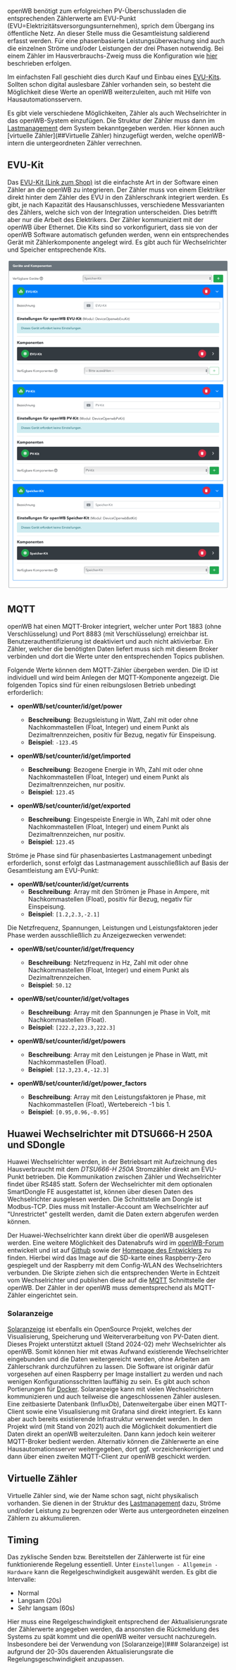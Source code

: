 openWB benötigt zum erfolgreichen PV-Überschussladen die entsprechenden Zählerwerte am EVU-Punkt (EVU=Elektrizitätsversorgungsunternehmen), sprich dem Übergang ins öffentliche Netz. An dieser Stelle muss die Gesamtleistung saldierend erfasst werden. Für eine phasenbasierte Leistungsüberwachung sind auch die einzelnen Ströme und/oder Leistungen der drei Phasen notwendig. Bei einem Zähler im Hausverbrauchs-Zweig muss die Konfiguration wie [hier](https://github.com/openWB/core/wiki/Hausverbrauchs-Zähler) beschrieben erfolgen.

Im einfachsten Fall geschieht dies durch Kauf und Einbau eines [EVU-Kits](##EVU-Kit). Sollten schon digital auslesbare Zähler vorhanden sein, so besteht die Möglichkeit diese Werte an openWB weiterzuleiten, auch mit Hilfe von Hausautomationsservern.

Es gibt viele verschiedene Möglichkeiten, Zähler als auch Wechselrichter in das openWB-System einzufügen.  Die Struktur der Zähler muss dann im  [Lastmanagement](https://github.com/openWB/core/wiki/Lastmanagement-und-kaskadierte-Zähler) dem System bekanntgegeben werden. Hier können auch [virtuelle Zähler](##Virtuelle Zähler)  hinzugefügt werden, welche openWB-intern die untergeordneten Zähler verrechnen.

## EVU-Kit

Das [EVU-Kit (Link zum Shop)](https://openwb.de/shop/?product=openwb-evu-kit) ist die einfachste Art in der Software einen Zähler an die openWB zu integrieren. Der Zähler muss von einem Elektriker direkt hinter dem Zähler des EVU in den Zählerschrank integriert werden. Es gibt, je nach Kapazität des Hausanschlusses, verschiedene Messvarianten des Zählers, welche sich von der Integration unterscheiden. Dies betrifft aber nur die Arbeit des Elektrikers.
Der Zähler kommuniziert mit der openWB über Ethernet. Die Kits sind so vorkonfiguriert, dass sie von der openWB Software automatisch gefunden werden, wenn ein entsprechendes Gerät mit Zählerkomponente angelegt wird. Es gibt auch für Wechselrichter und Speicher entsprechende Kits.

![EVU-Kit](pictures/EVU-PV-Speicher-Kit-689x1024.png)

## MQTT

openWB hat einen MQTT-Broker integriert, welcher unter Port 1883 (ohne Verschlüsselung) und Port 8883 (mit Verschlüsselung) erreichbar ist. Benutzerauthentifizierung ist deaktiviert und auch nicht aktivierbar. Ein Zähler, welcher die benötigten Daten liefert muss sich mit diesem Broker verbinden und dort die Werte unter den entsprechenden Topics publishen.

Folgende Werte können dem MQTT-Zähler übergeben werden. Die ID ist individuell und wird beim Anlegen der MQTT-Komponente angezeigt.
Die folgenden Topics sind für einen reibungslosen Betrieb unbedingt erforderlich:

- **openWB/set/counter/id/get/power**
  - **Beschreibung**: Bezugsleistung in Watt, Zahl mit oder ohne Nachkommastellen (Float, Integer) und einem Punkt als Dezimaltrennzeichen, positiv für Bezug, negativ für Einspeisung.
  - **Beispiel**: `-123.45`

- **openWB/set/counter/id/get/imported**
  - **Beschreibung**: Bezogene Energie in Wh, Zahl mit oder ohne Nachkommastellen (Float, Integer) und einem Punkt als Dezimaltrennzeichen, nur positiv.
  - **Beispiel**: `123.45`

- **openWB/set/counter/id/get/exported**
  - **Beschreibung**: Eingespeiste Energie in Wh, Zahl mit oder ohne Nachkommastellen (Float, Integer) und einem Punkt als Dezimaltrennzeichen, nur positiv.
  - **Beispiel**: `123.45`

Ströme je Phase sind für phasenbasiertes Lastmanagement unbedingt erforderlich, sonst erfolgt das Lastmanagement ausschließlich auf Basis der Gesamtleistung am EVU-Punkt:

- **openWB/set/counter/id/get/currents**
  - **Beschreibung**: Array mit den Strömen je Phase in Ampere, mit Nachkommastellen (Float), positiv für Bezug, negativ für Einspeisung.
  - **Beispiel**: `[1.2,2.3,-2.1]`

Die Netzfrequenz, Spannungen, Leistungen und Leistungsfaktoren jeder Phase werden ausschließlich zu Anzeigezwecken verwendet:

- **openWB/set/counter/id/get/frequency**
  - **Beschreibung**: Netzfrequenz in Hz, Zahl mit oder ohne Nachkommastellen (Float, Integer) und einem Punkt als Dezimaltrennzeichen.
  - **Beispiel**: `50.12`

- **openWB/set/counter/id/get/voltages**
  - **Beschreibung**: Array mit den Spannungen je Phase in Volt, mit Nachkommastellen (Float).
  - **Beispiel**: `[222.2,223.3,222.3]`

- **openWB/set/counter/id/get/powers**
  - **Beschreibung**: Array mit den Leistungen je Phase in Watt, mit Nachkommastellen (Float).
  - **Beispiel**: `[12.3,23.4,-12.3]`

- **openWB/set/counter/id/get/power_factors**
  - **Beschreibung**: Array mit den Leistungsfaktoren je Phase, mit Nachkommastellen (Float), Wertebereich -1 bis 1.
  - **Beispiel**: `[0.95,0.96,-0.95]`

## Huawei Wechselrichter mit DTSU666-H 250A und SDongle

Huawei Wechselrichter werden, in der Betriebsart mit Aufzeichnung des Hausverbraucht mit dem _DTSU666-H 250A_ Stromzähler direkt am EVU-Punkt betrieben. Die Kommunikation zwischen Zähler und Wechselrichter findet über RS485 statt. Sofern der Wechselrichter mit dem optionalen SmartDongle FE ausgestattet ist, können über diesen Daten des Wechselrichter ausgelesen werden.
Die Schnittstelle am Dongle ist Modbus-TCP. Dies muss mit Installer-Account am Wechselrichter auf "Unrestrictet" gestellt werden, damit die Daten extern abgerufen werden können.

Der Huawei-Wechselrichter kann direkt über die openWB ausgelesen werden.
Eine weitere Möglichkeit des Datenabrufs wird im [openWB-Forum](https://openwb.de/forum/viewtopic.php?t=7029) entwickelt und ist auf [Github](https://github.com/AlexanderMetzger/huawei_openwb_bridge) sowie der [Homepage des Entwicklers](https://lebensraum-wohnraum.de/openwb-kommunikation-mit-dem-huawei-wechselrichter-sun-2000/) zu finden. Hierbei wird das Image auf die SD-karte eines Raspberry-Zero gespiegelt und der Raspberry mit dem Config-WLAN des Wechselrichters verbunden. Die Skripte ziehen sich die entsprechenden Werte in Echtzeit vom Wechselrichter und publishen diese auf die [MQTT](#MQTT) Schnittstelle der openWB. Der Zähler in der openWB muss dementsprechend als MQTT-Zähler eingerichtet sein.

### Solaranzeige

[Solaranzeige](https://solaranzeige.de)  ist ebenfalls ein OpenSource Projekt, welches der Visualisierung, Speicherung und Weiterverarbeitung von PV-Daten dient.
Dieses Projekt unterstützt aktuell (Stand 2024-02) mehr Wechselrichter als openWB. Somit können hier mit etwas Aufwand existierende Wechselrichter eingebunden und die Daten weitergereicht werden, ohne Arbeiten am Zählerschrank durchzuführen zu lassen.
Die Software ist originär dafür vorgesehen auf einen Raspberry per Image installiert zu werden und nach wenigen Konfigurationsschritten lauffähig zu sein. Es gibt auch schon Portierungen für [Docker](https://github.com/DeBaschdi/docker.solaranzeige).
Solaranzeige kann mit vielen Wechselrichtern kommunizieren und auch teilweise die angeschlossenen Zähler auslesen. Eine zeitbasierte Datenbank (InfluxDb), Datenweitergabe über einen MQTT-Client sowie eine Visualisierung mit Grafana sind direkt integriert. Es kann aber auch bereits existierende Infrastruktur verwendet werden.
In dem Projekt wird (mit Stand von 2021) auch die Möglichkeit dokumentiert die Daten direkt an openWB weiterzuleiten. Dann kann jedoch kein weiterer MQTT-Broker bedient werden.
Alternativ können die Zählerwerte an eine Hausautomationsserver weitergegeben, dort ggf. vorzeichenkorrigiert und dann über einen zweiten MQTT-Client zur openWB geschickt werden.

## Virtuelle Zähler

Virtuelle Zähler sind, wie der Name schon sagt, nicht physikalisch vorhanden. Sie dienen in der Struktur des [Lastmanagement](https://github.com/openWB/core/wiki/Lastmanagement-und-kaskadierte-Zähler) dazu, Ströme und/oder Leistung zu begrenzen oder Werte aus untergeordneten einzelnen Zählern zu akkumulieren.

## Timing

Das zyklische Senden bzw. Bereitstellen der Zählerwerte ist für eine funktionierende Regelung essentiell. Unter ``Einstellungen - Allgemein - Hardware`` kann die Regelgeschwindigkeit ausgewählt werden. Es gibt die Intervalle:

- Normal
- Langsam (20s)
- Sehr langsam (60s)

Hier muss eine Regelgeschwindigkeit entsprechend der Aktualisierungsrate der Zählerwerte angegeben werden, da ansonsten die Rückmeldung des Systems zu spät kommt und die openWB weiter versucht nachzuregeln.
Insbesondere bei der Verwendung von [Solaranzeige](### Solaranzeige) ist aufgrund der 20-30s dauerenden Aktualisierungsrate die Regelungsgeschwindigkeit anzupassen.
